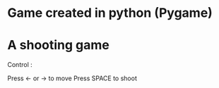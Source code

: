 # Game created in python (Pygame)
# A shooting game

Control : 

Press ← or → to move
Press SPACE to shoot
